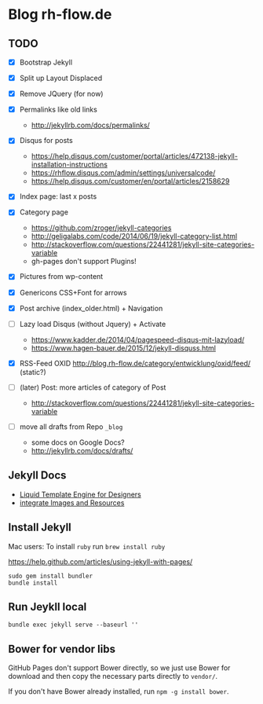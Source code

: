 # Blog rh-flow.de


## TODO

- [x] Bootstrap Jekyll
- [x] Split up Layout Displaced
- [x] Remove JQuery (for now)
- [x] Permalinks like old links
  - http://jekyllrb.com/docs/permalinks/

- [x] Disqus for posts
  - https://help.disqus.com/customer/portal/articles/472138-jekyll-installation-instructions
  - https://rhflow.disqus.com/admin/settings/universalcode/
  - https://help.disqus.com/customer/en/portal/articles/2158629
- [x] Index page: last x posts

- [x] Category page
  - https://github.com/zroger/jekyll-categories
  - http://geligalabs.com/code/2014/06/19/jekyll-category-list.html
  - http://stackoverflow.com/questions/22441281/jekyll-site-categories-variable
  - gh-pages don't support Plugins!

- [x] Pictures from wp-content
- [x] Genericons CSS+Font for arrows

- [x] Post archive (index_older.html) + Navigation

- [ ] Lazy load Disqus (without Jquery) + Activate
  - https://www.kadder.de/2014/04/pagespeed-disqus-mit-lazyload/
  - https://www.hagen-bauer.de/2015/12/jekyll-disquss.html

- [x] RSS-Feed OXID http://blog.rh-flow.de/category/entwicklung/oxid/feed/ (static?)

- [ ] (later) Post: more articles of category of Post
  - http://stackoverflow.com/questions/22441281/jekyll-site-categories-variable

- [ ] move all drafts from Repo `_blog`
  - some docs on Google Docs?
  - http://jekyllrb.com/docs/drafts/

## Jekyll Docs

- [Liquid Template Engine for Designers](https://github.com/Shopify/liquid/wiki/Liquid-for-Designers)
- [integrate Images and Resources](http://jekyllrb.com/docs/posts/#including-images-and-resources)

## Install Jekyll

Mac users: To install `ruby` run `brew install ruby`

https://help.github.com/articles/using-jekyll-with-pages/

```
sudo gem install bundler
bundle install
```

## Run Jeykll local

```
bundle exec jekyll serve --baseurl ''
```

## Bower for vendor libs

GitHub Pages don't support Bower directly, so we just use Bower for download and then copy the necessary parts directly to `vendor/`.

If you don't have Bower already installed, run `npm -g install bower`.
